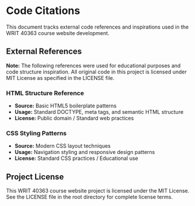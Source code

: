 # Code Citations

This document tracks external code references and inspirations used in the WRIT 40363 course website development.

## External References

**Note:** The following references were used for educational purposes and code structure inspiration. All original code in this project is licensed under MIT License as specified in the LICENSE file.

### HTML Structure Reference
- **Source:** Basic HTML5 boilerplate patterns
- **Usage:** Standard DOCTYPE, meta tags, and semantic HTML structure
- **License:** Public domain / Standard web practices

### CSS Styling Patterns  
- **Source:** Modern CSS layout techniques
- **Usage:** Navigation styling and responsive design patterns
- **License:** Standard CSS practices / Educational use

## Project License

This WRIT 40363 course website project is licensed under the MIT License. See the LICENSE file in the root directory for complete license terms.
